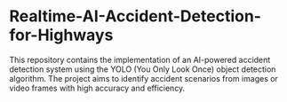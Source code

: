 # Realtime-AI-Accident-Detection-for-Highways
This repository contains the implementation of an AI-powered accident detection system using the YOLO (You Only Look Once) object detection algorithm. The project aims to identify accident scenarios from images or video frames with high accuracy and efficiency.
